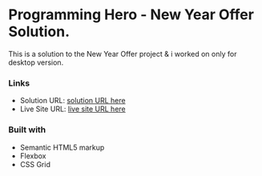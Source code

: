 # Programming Hero - New Year Offer Solution.

This is a solution to the New Year Offer project & i worked on only for desktop version.

### Links

- Solution URL: [solution URL here](https://github.com/m-im-ha/new-year-offer)
- Live Site URL: [live site URL here](https://m-im-ha.github.io/new-year-offer/)

### Built with

- Semantic HTML5 markup
- Flexbox
- CSS Grid
